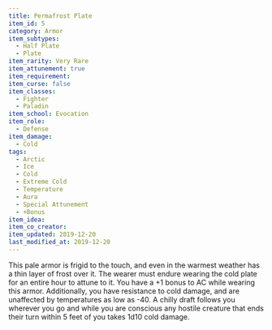 ```yaml
---
title: Permafrost Plate
item_id: 5
category: Armor
item_subtypes:
  - Half Plate
  - Plate
item_rarity: Very Rare
item_attunement: true
item_requirement:
item_curse: false
item_classes:
  - Fighter
  - Paladin
item_school: Evocation
item_role:
  - Defense
item_damage:
  - Cold
tags:
  - Arctic
  - Ice
  - Cold
  - Extreme Cold
  - Temperature
  - Aura
  - Special Attunement
  - +Bonus
item_idea:
item_co_creator:
item_updated: 2019-12-20
last_modified_at: 2019-12-20
---
```


This pale armor is frigid to the touch, and even in the warmest weather has a thin layer of frost over it. The wearer must endure wearing the cold plate for an entire hour to attune to it. You have a +1 bonus to AC while wearing this armor. Additionally, you have resistance to cold damage, and are unaffected by temperatures as low as -40. A chilly draft follows you wherever you go and while you are conscious any hostile creature that ends their turn within 5 feet of you takes 1d10 cold damage.
